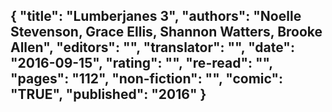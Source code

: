 {
 "title": "Lumberjanes 3",
 "authors": "Noelle Stevenson, Grace Ellis, Shannon Watters, Brooke Allen",
 "editors": "",
 "translator": "",
 "date": "2016-09-15",
 "rating": "",
 "re-read": "",
 "pages": "112",
 "non-fiction": "",
 "comic": "TRUE",
 "published": "2016"
}
---

